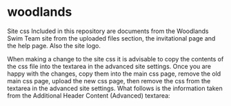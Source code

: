 # woodlands
Site css
Included in this repository are documents from the Woodlands Swim Team site from the uploaded files section, the invitational page and the help page. Also the site logo.

When making a change to the site css it is advisable to copy the contents of the css file into the textarea in the advanced site settings. Once you are happy with the changes, copy them into the main css page, remove the old main css page, upload the new css page, then remove the css from the textarea in the advanced site settings.
What follows is the information taken from the Additional Header Content (Advanced) textarea:
<link href="https://swimtopia.s3.amazonaws.com/77/files/main.css?1460067429" media="screen" rel="stylesheet" type="text/css" />
<link href="https://swimtopia.s3.amazonaws.com/77/files/print.css?1461609176" media="print" rel="stylesheet" type="text/css" />
